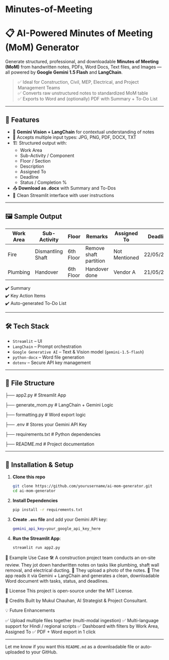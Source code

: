 # Minutes-of-Meeting
# 📋 AI-Powered Minutes of Meeting (MoM) Generator

Generate structured, professional, and downloadable **Minutes of Meeting (MoM)** from handwritten notes, PDFs, Word Docs, Text files, and Images — all powered by **Google Gemini 1.5 Flash** and **LangChain**.

> ✅ Ideal for Construction, Civil, MEP, Electrical, and Project Management Teams  
> ✅ Converts raw unstructured notes to standardized MoM table  
> ✅ Exports to Word and (optionally) PDF with Summary + To-Do List

---

## 🚀 Features

- 🧠 **Gemini Vision + LangChain** for contextual understanding of notes
- 📝 Accepts multiple input types: JPG, PNG, PDF, DOCX, TXT
- 🏗️ Structured output with:
  - Work Area
  - Sub-Activity / Component
  - Floor / Section
  - Description
  - Assigned To
  - Deadline
  - Status / Completion %
- 📤 **Download as .docx** with Summary and To-Dos
- 🧼 Clean Streamlit interface with user instructions

---

## 🖼️ Sample Output
| Work Area | Sub-Activity      | Floor     | Remarks                | Assigned To   | Deadline   | Status    |
| --------- | ----------------- | --------- | ---------------------- | ------------- | ---------- | --------- |
| Fire      | Dismantling Shaft | 6th Floor | Remove shaft partition | Not Mentioned | 22/05/2025 | Completed |
| Plumbing  | Handover          | 6th Floor | Handover done          | Vendor A      | 21/05/2025 | Completed |


✔️ Summary  
✔️ Key Action Items  
✔️ Auto-generated To-Do List

---

## 🛠️ Tech Stack

- `Streamlit` – UI
- `LangChain` – Prompt orchestration
- `Google Generative AI` – Text & Vision model (`gemini-1.5-flash`)
- `python-docx` – Word file generation
- `dotenv` – Secure API key management

---

## 📂 File Structure
├── app2.py # Streamlit App

├── generate_mom.py # LangChain + Gemini Logic

├── formatting.py # Word export logic

├── .env # Stores your Gemini API Key

├── requirements.txt # Python dependencies

├── README.md # Project documentation


---

## 🔧 Installation & Setup

1. **Clone this repo**  
   ```bash
   git clone https://github.com/yourusername/ai-mom-generator.git
   cd ai-mom-generator

2. **Install Dependencies**
   ```bash
   pip install -r requirements.txt

3. **Create ``.env`` file** and add your Gemini API key:
   ```bash
   gemini_api_key=your_google_api_key_here

4. **Run the Streamlit App**:
   ```bash
   streamlit run app2.py

📌 Example Use Case
🛠️ A construction project team conducts an on-site review. They jot down handwritten notes on tasks like plumbing, shaft wall removal, and electrical ducting.
📸 They upload a photo of the notes.
🧠 The app reads it via Gemini + LangChain and generates a clean, downloadable Word document with tasks, status, and deadlines.

📃 License
This project is open-source under the MIT License.

🙌 Credits
Built by Mukul Chauhan, AI Strategist & Project Consultant.

💡 Future Enhancements

✅ Upload multiple files together (multi-modal ingestion)
✅ Multi-language support for Hindi / regional scripts
✅ Dashboard with filters by Work Area, Assigned To
✅ PDF + Word export in 1 click


---
Let me know if you want this `README.md` as a downloadable file or auto-uploaded to your GitHub.
